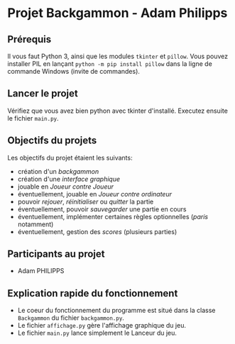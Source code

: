 # Projet Backgammon - Adam Philipps

## Prérequis

Il vous faut Python 3, ainsi que les modules `tkinter` et `pillow`.
Vous pouvez installer PIL en lançant `python -m pip install pillow` dans la ligne de commande Windows (invite de commandes).

## Lancer le projet

Vérifiez que vous avez bien python avec tkinter d'installé.
Executez ensuite le fichier `main.py`.

## Objectifs du projets

Les objectifs du projet étaient les suivants:

- création d'un _backgammon_
- création d'une _interface graphique_
- jouable en _Joueur contre Joueur_
- éventuellement, jouable en _Joueur contre ordinateur_
- pouvoir _rejouer_, _réinitialiser_ ou _quitter_ la partie
- éventuellement, pouvoir _sauvegarder_ une partie en cours
- éventuellement, implémenter certaines règles optionnelles (_paris_ notamment)
- éventuellement, gestion des _scores_ (plusieurs parties)

## Participants au projet

- Adam PHILIPPS

## Explication rapide du fonctionnement

- Le coeur du fonctionnement du programme est situé dans la classe `Backgammon` du fichier `backgammon.py`.
- Le fichier `affichage.py` gère l'affichage graphique du jeu.
- Le fichier `main.py` lance simplement le Lanceur du jeu.

